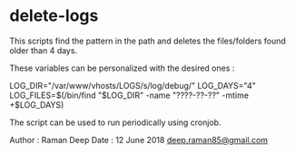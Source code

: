 # delete-logs

This scripts find the pattern in the path and deletes the files/folders found older than 4 days. 

These variables can be personalized with the desired ones :


  LOG_DIR="/var/www/vhosts/LOGS/s/log/debug/"
  LOG_DAYS="4"
  LOG_FILES=$(/bin/find "$LOG_DIR" -name "????-??-??" -mtime +$LOG_DAYS)

The script can be used to run periodically using cronjob.

Author : Raman Deep
Date : 12 June 2018
deep.raman85@gmail.com
